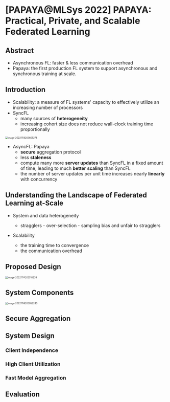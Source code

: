 # [PAPAYA@MLSys 2022] PAPAYA: Practical, Private, and Scalable Federated Learning

## Abstract

- Asynchronous FL: faster & less communication overhead
- Papaya: the first production FL system to support asynchronous and synchronous training at scale.  



## Introduction

- Scalability: a measure of FL systems' capacity to effectively utilize an increasing number of processors
- SyncFL
  - many sources of **heterogeneity**
  - increasing cohort size does not reduce wall-clock training time proportionally

<img src="C:\Users\wudic\AppData\Roaming\Typora\typora-user-images\image-20221114203605278.png" alt="image-20221114203605278" style="zoom:50%;" />

- AsyncFL: Papaya
  - **secure** aggregation protocol
  - less **staleness**
  - compute many more **server updates** than SyncFL in a fixed amount of time, leading to much **better** **scaling** than SyncFL
  - the number of server updates per unit time increases nearly **linearly** with concurrency



## Understanding the Landscape of Federated Learning at-Scale

- System and data heterogeneity
  - stragglers - over-selection - sampling bias and unfair to stragglers

- Scalability
  - the training time to convergence
  - the communication overhead  



## Proposed Design

<img src="C:\Users\wudic\AppData\Roaming\Typora\typora-user-images\image-20221114203518339.png" alt="image-20221114203518339" style="zoom:50%;" />

## System Components

<img src="C:\Users\wudic\AppData\Roaming\Typora\typora-user-images\image-20221114203956240.png" alt="image-20221114203956240" style="zoom:50%;" />



## Secure Aggregation



## System Design

### Client Independence

### High Client Utilization

### Fast Model Aggregation



## Evaluation